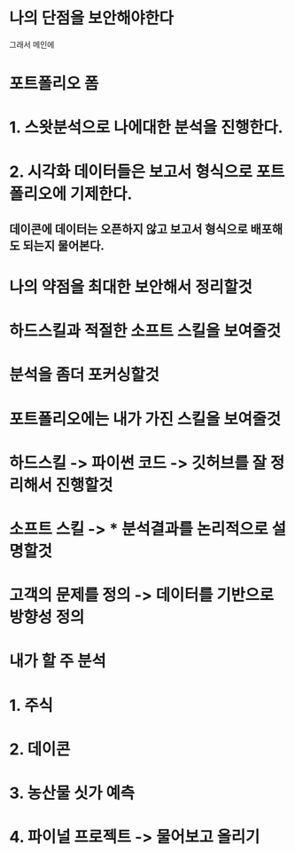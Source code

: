 # 나의 단점을 보안해야한다 
그래서 메인에 


# 포트폴리오 폼 

# 1. 스왓분석으로 나에대한 분석을 진행한다. 
# 2. 시각화 데이터들은 보고서 형식으로 포트폴리오에 기제한다. 
## 데이콘에 데이터는 오픈하지 않고 보고서 형식으로 배포해도 되는지 물어본다. 

# 나의 약점을 최대한 보안해서 정리할것 
# 하드스킬과 적절한 소프트 스킬을 보여줄것 
# 분석을 좀더 포커싱할것 


# 포트폴리오에는 내가 가진 스킬을 보여줄것 
# 하드스킬 -> 파이썬 코드 -> 깃허브를 잘 정리해서 진행할것 
# 소프트 스킬 -> * 분석결과를 논리적으로 설명할것 
# 고객의 문제를 정의 -> 데이터를 기반으로 방향성 정의

# 내가 할 주 분석 
# 1. 주식 
# 2. 데이콘 
# 3. 농산물 싯가 예측 
# 4. 파이널 프로젝트 -> 물어보고 올리기 
